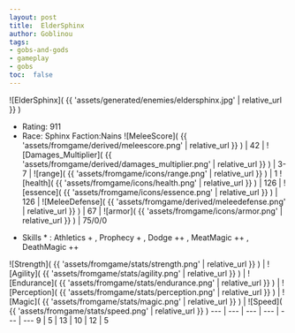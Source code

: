 ```yaml
---
layout: post
title:  ElderSphinx
author: Goblinou
tags:
- gobs-and-gods
- gameplay
- gobs
toc:  false
---
```


![ElderSphinx]( {{ 'assets/generated/enemies/eldersphinx.jpg' | relative_url }} )
- Rating: 911
- Race: Sphinx  Faction:Nains
![MeleeScore]( {{ 'assets/fromgame/derived/meleescore.png' | relative_url }} ) | 42 | ![Damages_Multiplier]( {{ 'assets/fromgame/derived/damages_multiplier.png' | relative_url }} ) | 3-7 | ![range]( {{ 'assets/fromgame/icons/range.png' | relative_url }} ) | 1
![health]( {{ 'assets/fromgame/icons/health.png' | relative_url }} ) | 126 | ![essence]( {{ 'assets/fromgame/icons/essence.png' | relative_url }} ) | 126 | ![MeleeDefense]( {{ 'assets/fromgame/derived/meleedefense.png' | relative_url }} ) | 67 | ![armor]( {{ 'assets/fromgame/icons/armor.png' | relative_url }} ) | 75/0/0
* Skills * : Athletics + , Prophecy + , Dodge ++ , MeatMagic ++ , DeathMagic ++ 

![Strength]( {{ 'assets/fromgame/stats/strength.png' | relative_url }} ) | ![Agility]( {{ 'assets/fromgame/stats/agility.png' | relative_url }} ) | ![Endurance]( {{ 'assets/fromgame/stats/endurance.png' | relative_url }} ) | ![Perception]( {{ 'assets/fromgame/stats/perception.png' | relative_url }} ) | ![Magic]( {{ 'assets/fromgame/stats/magic.png' | relative_url }} ) | ![Speed]( {{ 'assets/fromgame/stats/speed.png' | relative_url }} )
--- | --- | --- | --- | --- | ---
9 | 5 | 13 | 10 | 12 | 5
